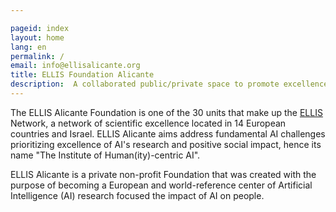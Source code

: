 ```yaml
---

pageid: index
layout: home
lang: en
permalink: /
email: info@ellisalicante.org
title: ELLIS Foundation Alicante
description:  A collaborated public/private space to promote excellence in research and social impact of AI.
---
```


The ELLIS Alicante Foundation is one of the 30 units that make up the [ELLIS](https://ellis.eu) Network, a network of scientific excellence located in 14 European countries and Israel. ELLIS Alicante aims address fundamental AI challenges prioritizing excellence of AI's research and positive social impact, hence its name "The Institute of Human(ity)-centric AI".

ELLIS Alicante is a private non-profit Foundation that was created with the purpose of becoming a European and world-reference center of Artificial Intelligence (AI) research focused the impact of AI on people.